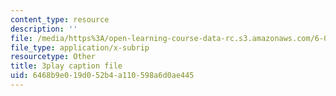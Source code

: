```yaml
---
content_type: resource
description: ''
file: /media/https%3A/open-learning-course-data-rc.s3.amazonaws.com/6-004-computation-structures-spring-2017/6468b9e019d052b4a110598a6d0ae445_4PkKI_S9TIQ.vtt
file_type: application/x-subrip
resourcetype: Other
title: 3play caption file
uid: 6468b9e0-19d0-52b4-a110-598a6d0ae445
---
```


